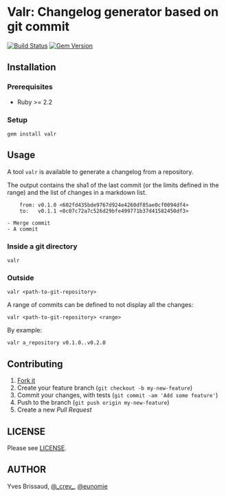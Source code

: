 Valr: Changelog generator based on git commit
=============================================

[![Build Status](https://travis-ci.org/eunomie/valr.svg?branch=master)](https://travis-ci.org/eunomie/valr) [![Gem Version](https://badge.fury.io/rb/valr.svg)](https://badge.fury.io/rb/valr)

Installation
------------

### Prerequisites

- Ruby >= 2.2

### Setup

```
gem install valr
```

Usage
-----

A tool `valr` is available to generate a changelog from a repository.

The output contains the sha1 of the last commit (or the limits defined in the range)
and the list of changes in a markdown list.

```
    from: v0.1.0 <602fd435bde9767d924e4260df85ae0cf0094df4>
    to:   v0.1.1 <0c07c72a7c526d29bfe499771b37d41582450df3>

- Merge commit
- A commit
```

### Inside a git directory

```
valr
```

### Outside

```
valr <path-to-git-repository>
```

A range of commits can be defined to not display all the changes:

```
valr <path-to-git-repository> <range>
```

By example:

```
valr a_repository v0.1.0..v0.2.0
```

Contributing
------------

1. [Fork it](https://github.com/eunomie/valr/fork)
2. Create your feature branch (`git checkout -b my-new-feature`)
3. Commit your changes, with tests (`git commit -am 'Add some feature'`)
4. Push to the branch (`git push origin my-new-feature`)
5. Create a new _Pull Request_

LICENSE
-------

Please see [LICENSE][].

AUTHOR
------

Yves Brissaud, [@\_crev_](https://twiter.com/_crev_), [@eunomie](https://github.com/eunomie)

[LICENSE]: https://github.com/eunomie/valr/blob/master/LICENSE
